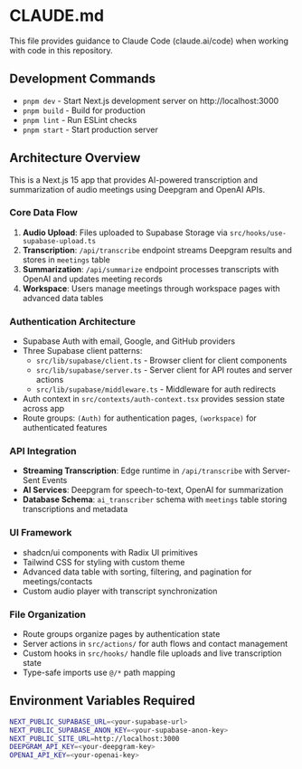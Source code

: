 # CLAUDE.md

This file provides guidance to Claude Code (claude.ai/code) when working with code in this repository.

## Development Commands

- `pnpm dev` - Start Next.js development server on http://localhost:3000
- `pnpm build` - Build for production
- `pnpm lint` - Run ESLint checks
- `pnpm start` - Start production server

## Architecture Overview

This is a Next.js 15 app that provides AI-powered transcription and summarization of audio meetings using Deepgram and OpenAI APIs.

### Core Data Flow
1. **Audio Upload**: Files uploaded to Supabase Storage via `src/hooks/use-supabase-upload.ts`
2. **Transcription**: `/api/transcribe` endpoint streams Deepgram results and stores in `meetings` table
3. **Summarization**: `/api/summarize` endpoint processes transcripts with OpenAI and updates meeting records
4. **Workspace**: Users manage meetings through workspace pages with advanced data tables

### Authentication Architecture
- Supabase Auth with email, Google, and GitHub providers
- Three Supabase client patterns:
  - `src/lib/supabase/client.ts` - Browser client for client components
  - `src/lib/supabase/server.ts` - Server client for API routes and server actions
  - `src/lib/supabase/middleware.ts` - Middleware for auth redirects
- Auth context in `src/contexts/auth-context.tsx` provides session state across app
- Route groups: `(Auth)` for authentication pages, `(workspace)` for authenticated features

### API Integration
- **Streaming Transcription**: Edge runtime in `/api/transcribe` with Server-Sent Events
- **AI Services**: Deepgram for speech-to-text, OpenAI for summarization
- **Database Schema**: `ai_transcriber` schema with `meetings` table storing transcriptions and metadata

### UI Framework
- shadcn/ui components with Radix UI primitives
- Tailwind CSS for styling with custom theme
- Advanced data table with sorting, filtering, and pagination for meetings/contacts
- Custom audio player with transcript synchronization

### File Organization
- Route groups organize pages by authentication state
- Server actions in `src/actions/` for auth flows and contact management  
- Custom hooks in `src/hooks/` handle file uploads and live transcription state
- Type-safe imports use `@/*` path mapping

## Environment Variables Required

```bash
NEXT_PUBLIC_SUPABASE_URL=<your-supabase-url>
NEXT_PUBLIC_SUPABASE_ANON_KEY=<your-supabase-anon-key>
NEXT_PUBLIC_SITE_URL=http://localhost:3000
DEEPGRAM_API_KEY=<your-deepgram-key>
OPENAI_API_KEY=<your-openai-key>
```